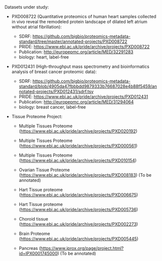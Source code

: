 Datasets under study: 

- PXD008722 (Quantitative proteomics of human heart samples collected in vivo reveal the remodeled protein landscape of dilated left atrium without atrial fibrillation):
    - SDRF: https://github.com/bigbio/proteomics-metadata-standard/tree/master/annotated-projects/PXD008722
    - PRIDE: https://www.ebi.ac.uk/pride/archive/projects/PXD008722
    - Publication: http://europepmc.org/article/MED/32291283
    - biology: heart, label-free 
- PXD012431 (High-throughput mass spectrometry and bioinformatics analysis of breast cancer proteomic data):
    - SDRF: https://github.com/bigbio/proteomics-metadata-standard/blob/4905da47fbbbdd9879333b76687028e4b88f5459/annotated-projects/PXD012431/sdrf.tsv
    - PRIDE: https://www.ebi.ac.uk/pride/archive/projects/PXD012431
    - Publication: http://europepmc.org/article/MED/31294064
    - biology: breast cancer, label-free 
    
    
 - Tissue Proteome Project: 
 
    
    - Multiple Tissues Proteome (https://www.ebi.ac.uk/pride/archive/projects/PXD020192)
    - Multiple Tissues Proteome (https://www.ebi.ac.uk/pride/archive/projects/PXD000561)
    - Multiple Tissues Proteome (https://www.ebi.ac.uk/pride/archive/projects/PXD010154)
    
    - Ovarian Tissue Proteome (https://www.ebi.ac.uk/pride/archive/projects/PXD008183) (To be annotated)
    - Hart Tissue proteome (https://www.ebi.ac.uk/pride/archive/projects/PXD006675) 
    - Hart Tissue proteome (https://www.ebi.ac.uk/pride/archive/projects/PXD005736) 
    - Choroid tissue (https://www.ebi.ac.uk/pride/archive/projects/PXD002273)
    - Brain Proteome (https://www.ebi.ac.uk/pride/archive/projects/PXD005445)
    - Pancreas (https://www.iprox.org/page/project.html?id=IPX0001745000) (To be annotated)
   
